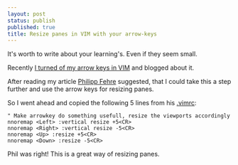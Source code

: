 ```yaml
---
layout: post
status: publish
published: true
title: Resize panes in VIM with your arrow-keys
---
```

It's worth to write about your learning's. Even if they seem small.

Recently [I turned of my arrow keys in VIM](http://www.rocu.de/how-to-not-use-the-arrow-keys-any-more-in-vim/) and blogged about it.

After reading my article [Philipp Fehre](http://sideshowcoder.com/) suggested, that I could take this a step further and use the arrow keys for resizing panes.

So I went ahead and copied the following 5 lines from his [.vimrc](https://github.com/sideshowcoder/dotvim/blob/master/home/.vimrc):

    " Make arrowkey do something usefull, resize the viewports accordingly
    nnoremap <Left> :vertical resize +5<CR>
    nnoremap <Right> :vertical resize -5<CR>
    nnoremap <Up> :resize +5<CR>
    nnoremap <Down> :resize -5<CR>

Phil was right! This is a great way of resizing panes.
